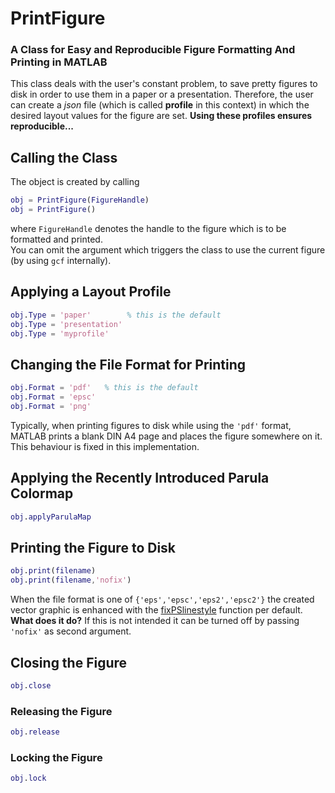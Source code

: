 # PrintFigure
### A Class for Easy and Reproducible Figure Formatting And Printing in MATLAB

This class deals with the user's constant problem, to save pretty figures to disk in order to use them in a paper or a presentation. Therefore, the user can create a *json* file (which is called **profile** in this context) in which the desired layout values for the figure are set. **Using these profiles ensures reproducible...**


## Calling the Class

The object is created by calling

```matlab
obj = PrintFigure(FigureHandle)
obj = PrintFigure()
```

where `FigureHandle` denotes the handle to the figure which is to be formatted and printed.  
You can omit the argument which triggers the class to use the current figure (by using `gcf` internally).

## Applying a Layout Profile

```matlab
obj.Type = 'paper'        % this is the default
obj.Type = 'presentation'
obj.Type = 'myprofile'
```

## Changing the File Format for Printing

```matlab
obj.Format = 'pdf'   % this is the default
obj.Format = 'epsc'
obj.Format = 'png'
```

Typically, when printing figures to disk while using the `'pdf'` format, MATLAB prints a blank DIN A4 page and places the figure somewhere on it. This behaviour is fixed in this implementation.

## Applying the Recently Introduced Parula Colormap

```matlab
obj.applyParulaMap
```

## Printing the Figure to Disk

```matlab
obj.print(filename)
obj.print(filename,'nofix')
```

When the file format is one of `{'eps','epsc','eps2','epsc2'}` the created vector graphic is enhanced with the [fixPSlinestyle](http://www.mathworks.com/matlabcentral/fileexchange/17928-fixpslinestyle) function per default. **What does it do?** If this is not intended it can be turned off by passing `'nofix'` as second argument.

## Closing the Figure

```matlab
obj.close
```


### Releasing the Figure

```matlab
obj.release
```

### Locking the Figure

```matlab
obj.lock
```
